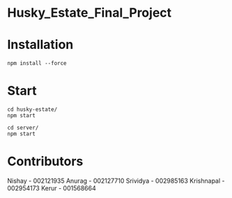 # Husky_Estate_Final_Project


# Installation

```
npm install --force
```

# Start

```
cd husky-estate/
npm start

```

```
cd server/
npm start
```


# Contributors


Nishay - 002121935
Anurag - 002127710
Srividya - 002985163
Krishnapal - 002954173
Kerur - 001568664

